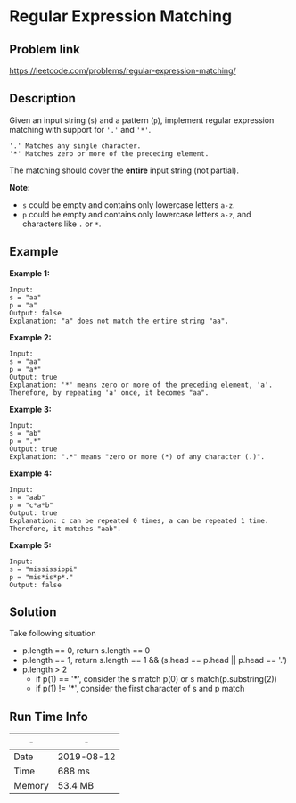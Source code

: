 # Regular Expression Matching

## Problem link
https://leetcode.com/problems/regular-expression-matching/

## Description 

Given an input string (`s`) and a pattern (`p`), implement regular expression matching with support for `'.'` and `'*'`.

```
'.' Matches any single character.
'*' Matches zero or more of the preceding element.
```

The matching should cover the **entire** input string (not partial).

**Note:**

- `s` could be empty and contains only lowercase letters `a-z`.
- `p` could be empty and contains only lowercase letters `a-z`, and characters like `.` or `*`.

## Example

**Example 1:**

```
Input:
s = "aa"
p = "a"
Output: false
Explanation: "a" does not match the entire string "aa".
```

**Example 2:**

```
Input:
s = "aa"
p = "a*"
Output: true
Explanation: '*' means zero or more of the preceding element, 'a'. Therefore, by repeating 'a' once, it becomes "aa".
```

**Example 3:**

```
Input:
s = "ab"
p = ".*"
Output: true
Explanation: ".*" means "zero or more (*) of any character (.)".
```

**Example 4:**

```
Input:
s = "aab"
p = "c*a*b"
Output: true
Explanation: c can be repeated 0 times, a can be repeated 1 time. Therefore, it matches "aab".
```

**Example 5:**

```
Input:
s = "mississippi"
p = "mis*is*p*."
Output: false
```


## Solution

Take following situation
- p.length == 0, return s.length == 0
- p.length == 1, return s.length == 1 && (s.head == p.head || p.head == '.')
- p.length > 2
  - if p(1) == '*', consider the s match p(0) or s match(p.substring(2))
  - if p(1) != '*', consider the first character of s and p match
  
  
## Run Time Info

\- | \-
------------ | -------------
Date | 2019-08-12
Time | 	688 ms
Memory |  53.4 MB	

